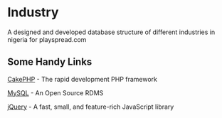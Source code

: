 # Industry


A designed and developed database structure of different industries in nigeria for playspread.com 


## Some Handy Links

[CakePHP](http://www.cakephp.org) - The rapid development PHP framework

[MySQL](http://www.mysql.com) - An Open Source RDMS

[jQuery](http://www.jquery.com) - A fast, small, and feature-rich JavaScript library

